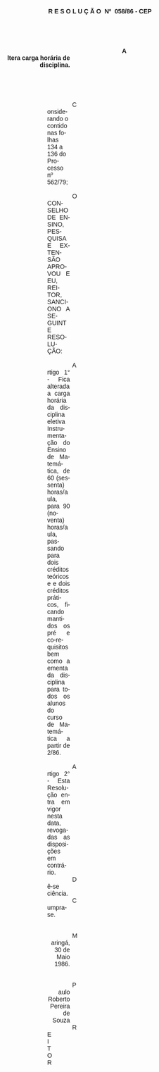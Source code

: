 <body lang=PT-BR style='tab-interval:36.0pt'>

<div class=Section1>

<p class=MsoNormal align=center style='text-align:center'><b style='mso-bidi-font-weight:
normal'><span style='font-family:Arial;mso-no-proof:yes'>R E S O L U Ç Ã O<span
style='mso-spacerun:yes'>  </span>Nº<span style='mso-spacerun:yes'> 
</span>058/86 - CEP<o:p></o:p></span></b></p>

<p class=MsoNormal><span style='font-family:Arial;mso-no-proof:yes'><o:p>&nbsp;</o:p></span></p>

<p class=MsoNormal><span style='font-family:Arial;mso-no-proof:yes'><o:p>&nbsp;</o:p></span></p>

<p class=MsoNormal align=right style='margin-right:240.15pt;text-align:right;
text-indent:8.0cm;tab-stops:439.45pt 16.0cm'><b style='mso-bidi-font-weight:
normal'><span style='font-family:Arial;mso-no-proof:yes'>Altera carga horária
de disciplina.<o:p></o:p></span></b></p>

<p class=MsoNormal style='margin-right:240.15pt;tab-stops:439.45pt 16.0cm'><span
style='font-family:Arial;mso-no-proof:yes'><o:p>&nbsp;</o:p></span></p>

<p class=MsoNormal style='margin-right:240.15pt;tab-stops:439.45pt 16.0cm'><span
style='font-family:Arial;mso-no-proof:yes'><o:p>&nbsp;</o:p></span></p>

<p class=MsoNormal style='margin-top:0cm;margin-right:240.15pt;margin-bottom:
0cm;margin-left:99.25pt;margin-bottom:.0001pt;text-indent:42.5pt;tab-stops:
439.45pt 16.0cm'><span style='font-family:Arial;mso-no-proof:yes'>Considerando
o contido nas folhas <st1:metricconverter ProductID="134 a" w:st="on">134 a</st1:metricconverter>
136 do Processo nº 562/79;<o:p></o:p></span></p>

<p class=MsoNormal style='margin-top:0cm;margin-right:240.15pt;margin-bottom:
0cm;margin-left:99.25pt;margin-bottom:.0001pt;text-align:justify;text-indent:
42.5pt;tab-stops:439.45pt 16.0cm'><span style='font-family:Arial;mso-no-proof:
yes'><o:p>&nbsp;</o:p></span></p>

<p class=MsoNormal style='margin-top:0cm;margin-right:240.15pt;margin-bottom:
0cm;margin-left:99.25pt;margin-bottom:.0001pt;text-align:justify;text-indent:
42.5pt;tab-stops:439.45pt 16.0cm'><span style='font-family:Arial;mso-no-proof:
yes'>O CONSELHO DE ENSINO, PESQUISA E EXTENSÃO APROVOU E EU, REITOR, SANCIONO A
SEGUINTE RESOLUÇÃO:<o:p></o:p></span></p>

<p class=MsoNormal style='margin-top:0cm;margin-right:240.15pt;margin-bottom:
0cm;margin-left:99.25pt;margin-bottom:.0001pt;text-align:justify;text-indent:
42.5pt;tab-stops:439.45pt 16.0cm'><span style='font-family:Arial;mso-no-proof:
yes'><o:p>&nbsp;</o:p></span></p>

<p class=MsoNormal style='margin-top:0cm;margin-right:240.15pt;margin-bottom:
0cm;margin-left:99.25pt;margin-bottom:.0001pt;text-align:justify;text-indent:
42.5pt;tab-stops:439.45pt 16.0cm'><span style='font-family:Arial;mso-no-proof:
yes'>Artigo 1° - Fica alterada a carga horária da disciplina eletiva
Instrumentação do Ensino de Matemática, de 60 (sessenta) horas/aula, para 90
(noventa) horas/aula, passando para dois créditos teóricos e e dois créditos
práticos, ficando mantidos os pré e co-requisitos bem como a ementa da
disciplina para todos os alunos do curso de Matemática a partir de 2/86.<o:p></o:p></span></p>

<p class=MsoNormal style='margin-top:0cm;margin-right:240.15pt;margin-bottom:
0cm;margin-left:99.25pt;margin-bottom:.0001pt;text-align:justify;text-indent:
42.5pt;tab-stops:439.45pt 16.0cm'><span style='font-family:Arial;mso-no-proof:
yes'><o:p>&nbsp;</o:p></span></p>

<p class=MsoNormal style='margin-top:0cm;margin-right:240.15pt;margin-bottom:
0cm;margin-left:99.25pt;margin-bottom:.0001pt;text-align:justify;text-indent:
42.5pt;tab-stops:439.45pt 16.0cm'><span style='font-family:Arial;mso-no-proof:
yes'>Artigo 2° - Esta Resolução entra em vigor nesta data, revogadas as
disposições em contrário.<o:p></o:p></span></p>

<p class=MsoNormal style='margin-top:0cm;margin-right:240.15pt;margin-bottom:
0cm;margin-left:99.25pt;margin-bottom:.0001pt;text-indent:42.5pt;tab-stops:
439.45pt 16.0cm'><span style='font-family:Arial;mso-no-proof:yes'>Dê-se
ciência.<o:p></o:p></span></p>

<p class=MsoNormal style='margin-top:0cm;margin-right:240.15pt;margin-bottom:
0cm;margin-left:99.25pt;margin-bottom:.0001pt;text-indent:42.5pt;tab-stops:
439.45pt 16.0cm'><span style='font-family:Arial;mso-no-proof:yes'>Cumpra-se.<o:p></o:p></span></p>

<p class=MsoNormal align=right style='margin-top:0cm;margin-right:240.15pt;
margin-bottom:0cm;margin-left:99.25pt;margin-bottom:.0001pt;text-align:right;
text-indent:42.5pt'><span style='font-family:Arial;mso-no-proof:yes'><o:p>&nbsp;</o:p></span></p>

<p class=MsoNormal align=right style='margin-top:0cm;margin-right:240.15pt;
margin-bottom:0cm;margin-left:99.25pt;margin-bottom:.0001pt;text-align:right;
text-indent:42.5pt'><span style='font-family:Arial;mso-no-proof:yes'><o:p>&nbsp;</o:p></span></p>

<p class=MsoNormal align=right style='margin-top:0cm;margin-right:240.15pt;
margin-bottom:0cm;margin-left:99.25pt;margin-bottom:.0001pt;text-align:right;
text-indent:42.5pt'><span style='font-family:Arial;mso-no-proof:yes'>Maringá,
30 de Maio 1986.<o:p></o:p></span></p>

<p class=MsoNormal align=right style='margin-top:0cm;margin-right:240.15pt;
margin-bottom:0cm;margin-left:99.25pt;margin-bottom:.0001pt;text-align:right;
text-indent:42.5pt'><span style='font-family:Arial;mso-no-proof:yes'><o:p>&nbsp;</o:p></span></p>

<p class=MsoNormal align=right style='margin-top:0cm;margin-right:240.15pt;
margin-bottom:0cm;margin-left:99.25pt;margin-bottom:.0001pt;text-align:right;
text-indent:42.5pt'><span style='font-family:Arial;mso-no-proof:yes'><o:p>&nbsp;</o:p></span></p>

<p class=MsoNormal align=right style='margin-top:0cm;margin-right:240.15pt;
margin-bottom:0cm;margin-left:99.25pt;margin-bottom:.0001pt;text-align:right;
text-indent:42.5pt'><span style='font-family:Arial;mso-no-proof:yes'>Paulo
Roberto Pereira de Souza<o:p></o:p></span></p>

<p class=MsoNormal align=right style='margin-top:0cm;margin-right:289.75pt;
margin-bottom:0cm;margin-left:99.25pt;margin-bottom:.0001pt;text-align:right;
text-indent:42.5pt'><span style='font-family:Arial;mso-no-proof:yes'>REITOR<o:p></o:p></span></p>

</div>

</body>
